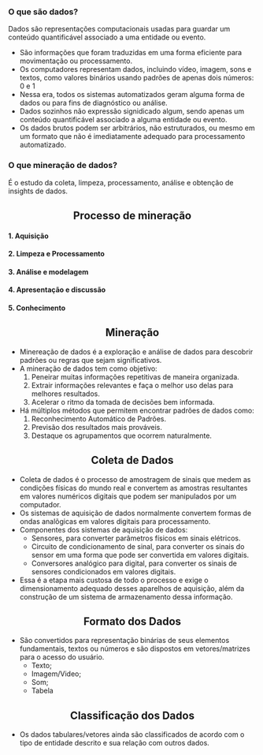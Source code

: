 ### O que são dados? 

Dados são representações computacionais usadas para guardar um conteúdo quantificável associado a uma entidade ou evento.

- São informações que foram traduzidas em uma forma eficiente para movimentação ou processamento. 
- Os computadores representam dados, incluindo vídeo, imagem, sons e textos, como valores binários usando padrões de apenas dois números: 0 e 1
- Nessa era, todos os sistemas automatizados geram alguma forma de dados ou para fins de diagnóstico ou análise.
- Dados sozinhos não expressão signidicado algum, sendo apenas um conteúdo quantificável associado a alguma entidade ou evento.
- Os dados brutos podem ser arbitrários, não estruturados, ou mesmo em um formato que não é imediatamente adequado para processamento automatizado.


### O que mineração de dados? 

É o estudo da coleta, limpeza, processamento, análise e obtenção de insights de dados.

## <center> Processo de mineração </center>
 
#### 1. Aquisição 
#### 2. Limpeza e Processamento 
#### 3. Análise e modelagem 
#### 4. Apresentação e discussão 
#### 5. Conhecimento 



## <center> Mineração </center>

- Minereação de dados é a exploração e análise de dados para descobrir padrões ou regras que sejam significativos.
- A mineração de dados tem como objetivo:
    1. Peneirar muitas informações repetitivas de maneira organizada.
    2. Extrair informações relevantes e faça o melhor uso delas para melhores resultados.
    3. Acelerar o ritmo da tomada de decisões bem informada.
- Há múltiplos métodos que permitem encontrar padrões de dados como:
    1. Reconhecimento Automático de Padrões.
    2. Previsão dos resultados mais prováveis.
    3. Destaque os agrupamentos que ocorrem naturalmente.


## <center> Coleta de Dados </center>

- Coleta de dados é o processo de amostragem de sinais que medem as condições físicas do mundo real e convertem as amostras resultantes em valores numéricos digitais que podem ser manipulados por um computador. 
- Os sistemas de aquisição de dados normalmente convertem formas de ondas analõgicas em valores digitais para processamento.
- Componentes dos sistemas de aquisição de dados:
    - Sensores, para converter parâmetros físicos em sinais elétricos.
    - Circuito de condicionamento de sinal, para converter os sinais do sensor em uma forma que pode ser convertida em valores digitais.
    - Conversores analógico para digital, para converter os sinais de sensores condicionados em valores digitais.
- Essa é a etapa mais custosa de todo o processo e exige o dimensionamento adequado desses aparelhos de aquisição, além da construção de um sistema de armazenamento dessa informação.


## <center>Formato dos Dados</center>

- São convertidos para representação binárias de seus elementos fundamentais, textos ou números e são dispostos em vetores/matrizes para o acesso do usuário.
    - Texto;
    - Imagem/Video;
    - Som;
    - Tabela


## <center>Classificação dos Dados</center>

- Os dados tabulares/vetores ainda são classificados de acordo com o tipo de entidade descrito e sua relação com outros dados. 



